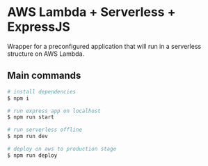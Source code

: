 # AWS Lambda + Serverless + ExpressJS

Wrapper for a preconfigured application that will run in a serverless structure on AWS Lambda.

## Main commands

```bash
# install dependencies
$ npm i

# run express app on localhost
$ npm run start

# run serverless offline
$ npm run dev

# deploy on aws to production stage
$ npm run deploy
```